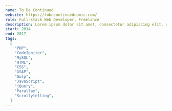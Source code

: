 ```yaml
---
name: To Be Continued
website: https://tobecontinuedcomic.com/
role: Full-stack Web Developer, Freelance
description: Lorem ipsum dolor sit amet, consectetur adipiscing elit, sed do eiusmod tempor incididunt ut labore et dolore magna aliqua. Ut enim ad minim veniam, quis nostrud exercitation ullamco labori
start: 2014
end: 2017
tags:
  [
    "PHP",
    "CodeIgniter",
    "MySQL",
    "HTML",
    "CSS",
    "GSAP",
    "Gulp",
    "JavaScript",
    "jQuery",
    "Parallax",
    "Scrollytelling",
  ]
---
```

